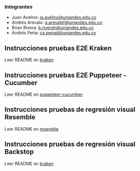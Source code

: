 ### Integrantes

- Juan Avelino: ja.avelino@uniandes.edu.co
- Andrés Arévalo: a.arevalof@uniandes.edu.co
- Brian Rivera: b.riverah@uniandes.edu.co
- Andrés Peña: ca.penad@uniandes.edu.co


## Instrucciones pruebas E2E Kraken

Leer README en [kraken](https://github.com/MISW4103-PA-202410/reporte-incidencias-ghost/tree/main/kraken)

## Instrucciones pruebas E2E Puppeteer - Cucumber

Leer README en [puppeteer-cucumber](https://github.com/MISW4103-PA-202410/reporte-incidencias-ghost/tree/main/puppeteer-cucumber)

## Instrucciones pruebas de regresión visual Resemble

Leer README en [resemble](https://github.com/MISW4103-PA-202410/reporte-incidencias-ghost/tree/main/resemble)

## Instrucciones pruebas de regresión visual Backstop

Leer README en [kraken](https://github.com/MISW4103-PA-202410/reporte-incidencias-ghost/tree/main/kraken)
